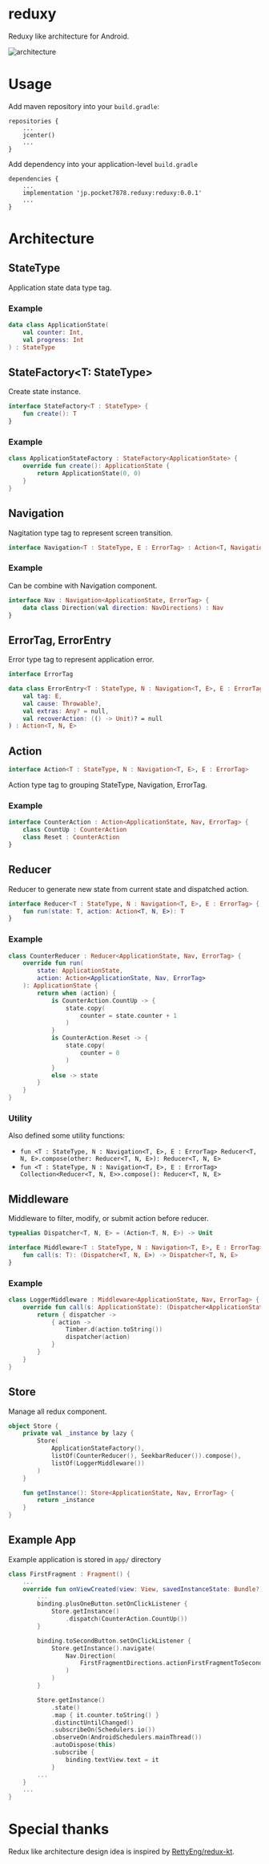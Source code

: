 # reduxy

Reduxy like architecture for Android.

![architecture](https://raw.githubusercontent.com/pocket7878/reduxy/master/docs/crew_android_redux_flow.png)

# Usage

Add maven repository into your `build.gradle`:

```
repositories {
    ...
    jcenter()
    ...
}
```

Add dependency into your application-level `build.gradle`

```
dependencies {
    ...
    implementation 'jp.pocket7878.reduxy:reduxy:0.0.1'
    ...
}
```

# Architecture

## StateType

Application state data type tag.

### Example

```kotlin
data class ApplicationState(
    val counter: Int,
    val progress: Int
) : StateType
```

## StateFactory<T: StateType>

Create state instance.

```kotlin
interface StateFactory<T : StateType> {
    fun create(): T
}
```

### Example

```kotlin
class ApplicationStateFactory : StateFactory<ApplicationState> {
    override fun create(): ApplicationState {
        return ApplicationState(0, 0)
    }
}
```
## Navigation

Nagitation type tag to represent screen transition.

```kotlin
interface Navigation<T : StateType, E : ErrorTag> : Action<T, Navigation<T, E>, E>
```

### Example

Can be combine with Navigation component.

```kotlin
interface Nav : Navigation<ApplicationState, ErrorTag> {
    data class Direction(val direction: NavDirections) : Nav
}
```

## ErrorTag, ErrorEntry

Error type tag to represent application error.

```kotlin
interface ErrorTag

data class ErrorEntry<T : StateType, N : Navigation<T, E>, E : ErrorTag>(
    val tag: E,
    val cause: Throwable?,
    val extras: Any? = null,
    val recoverAction: (() -> Unit)? = null
) : Action<T, N, E>
```

## Action

```kotlin
interface Action<T : StateType, N : Navigation<T, E>, E : ErrorTag>
```

Action type tag to grouping StateType, Navigation, ErrorTag.

### Example

```kotlin
interface CounterAction : Action<ApplicationState, Nav, ErrorTag> {
    class CountUp : CounterAction
    class Reset : CounterAction
}
```

## Reducer

Reducer to generate new state from current state and dispatched action.

```kotlin
interface Reducer<T : StateType, N : Navigation<T, E>, E : ErrorTag> {
    fun run(state: T, action: Action<T, N, E>): T
}
```

### Example

```kotlin
class CounterReducer : Reducer<ApplicationState, Nav, ErrorTag> {
    override fun run(
        state: ApplicationState,
        action: Action<ApplicationState, Nav, ErrorTag>
    ): ApplicationState {
        return when (action) {
            is CounterAction.CountUp -> {
                state.copy(
                    counter = state.counter + 1
                )
            }
            is CounterAction.Reset -> {
                state.copy(
                    counter = 0
                )
            }
            else -> state
        }
    }
}
```

### Utility

Also defined some utility functions:

- `fun <T : StateType, N : Navigation<T, E>, E : ErrorTag> Reducer<T, N, E>.compose(other: Reducer<T, N, E>): Reducer<T, N, E>`
- `fun <T : StateType, N : Navigation<T, E>, E : ErrorTag> Collection<Reducer<T, N, E>>.compose(): Reducer<T, N, E>`

## Middleware

Middleware to filter, modify, or submit action before reducer.
```kotlin
typealias Dispatcher<T, N, E> = (Action<T, N, E>) -> Unit

interface Middleware<T : StateType, N : Navigation<T, E>, E : ErrorTag> {
    fun call(s: T): (Dispatcher<T, N, E>) -> Dispatcher<T, N, E>
}
```

### Example

```kotlin
class LoggerMiddleware : Middleware<ApplicationState, Nav, ErrorTag> {
    override fun call(s: ApplicationState): (Dispatcher<ApplicationState, Nav, ErrorTag>) -> Dispatcher<ApplicationState, Nav, ErrorTag> {
        return { dispatcher ->
            { action ->
                Timber.d(action.toString())
                dispatcher(action)
            }
        }
    }
}
```

## Store

Manage all redux component.

```kotlin
object Store {
    private val _instance by lazy {
        Store(
            ApplicationStateFactory(),
            listOf(CounterReducer(), SeekbarReducer()).compose(),
            listOf(LoggerMiddleware())
        )
    }

    fun getInstance(): Store<ApplicationState, Nav, ErrorTag> {
        return _instance
    }
}
```

## Example App

Example application is stored in `app/` directory

```kotlin
class FirstFragment : Fragment() {
    ...
    override fun onViewCreated(view: View, savedInstanceState: Bundle?) {
        ...
        binding.plusOneButton.setOnClickListener {
            Store.getInstance()
                .dispatch(CounterAction.CountUp())
        }

        binding.toSecondButton.setOnClickListener {
            Store.getInstance().navigate(
                Nav.Direction(
                    FirstFragmentDirections.actionFirstFragmentToSecondFragment()
                )
            )
        }

        Store.getInstance()
            .state()
            .map { it.counter.toString() }
            .distinctUntilChanged()
            .subscribeOn(Schedulers.io())
            .observeOn(AndroidSchedulers.mainThread())
            .autoDispose(this)
            .subscribe {
                binding.textView.text = it
            }
        ...
    }
    ...
}
```

# Special thanks

Redux like architecture design idea is inspired by [RettyEng/redux-kt](https://github.com/RettyEng/redux-kt).